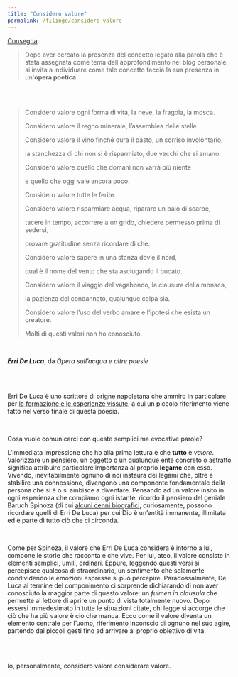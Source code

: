 ```yaml
---
title: "Considero valore"
permalink: /filinge/considero-valore
---
```

[Consegna](https://filinge.blogspot.com/2020/04/step-07.html):

> Dopo aver cercato la presenza del concetto legato alla parola che è stata assegnata come tema dell'approfondimento nel blog personale, si invita a individuare come tale concetto faccia la sua presenza in un'**opera poetica**. 

<br />
<br />

> Considero valore ogni forma di vita, la neve, la fragola, la mosca.
>
> Considero valore il regno minerale, l’assemblea delle stelle.
>
> Considero valore il vino finché dura il pasto, un sorriso involontario,
>
> la stanchezza di chi non si è risparmiato, due vecchi che si amano.
>
> Considero valore quello che domani non varrà più niente
>
> e quello che oggi vale ancora poco.
>
>
>
> Considero valore tutte le ferite.
>
> Considero valore risparmiare acqua, riparare un paio di scarpe,
>
> tacere in tempo, accorrere a un grido, chiedere permesso prima di sedersi,
>
> provare gratitudine senza ricordare di che.
>
>
>
> Considero valore sapere in una stanza dov’è il nord,
>
> qual è il nome del vento che sta asciugando il bucato.
>
> Considero valore il viaggio del vagabondo, la clausura della monaca,
>
> la pazienza del condannato, qualunque colpa sia.
>
>
>
> Considero valore l’uso del verbo amare e l’ipotesi che esista un creatore.
>
> Molti di questi valori non ho conosciuto.

<br />

***Erri De Luca***, da _Opera sull’acqua e altre poesie_

<br />
<br />

Erri De Luca è uno scrittore di origne napoletana che ammiro in particolare per [la formazione e le esperienze vissute](https://hyp.is/SAGeGnsZEeqEgxf7ZQLd3g/it.wikipedia.org/wiki/Erri_De_Luca), a cui un piccolo riferimento viene fatto nel verso finale di questa poesia.

<br />

Cosa vuole comunicarci con queste semplici ma evocative parole?

L’immediata impressione che ho alla prima lettura è che **tutto** è _valore_. Valorizzare un pensiero, un oggetto o un qualunque ente concreto o astratto significa attribuire particolare importanza al proprio **legame** con esso. Vivendo, inevitabilmente ognuno di noi instaura dei legami che, oltre a stabilire una connessione, divengono una componente fondamentale della persona che si è o si ambisce a diventare. Pensando ad un valore insito in ogni esperienza che compiamo ogni istante, ricordo il pensiero del geniale Baruch Spinoza (di cui [alcuni cenni biografici](https://hyp.is/zVP3CnsbEeqVJwvKynM2tA/it.wikipedia.org/wiki/Baruch_Spinoza), curiosamente, possono ricordare quelli di Erri De Luca) per cui Dio è un’entità immanente, illimitata ed è parte di tutto ciò che ci circonda.

<br />

Come per Spinoza, il valore che Erri De Luca considera è intorno a lui, compone le storie che racconta e che vive. Per lui, ateo, il valore consiste in elementi semplici, umili, ordinari. Eppure, leggendo questi versi si percepisce qualcosa di straordinario, un sentimento che solamente condividendo le emozioni espresse si può percepire. Paradossalmente, De Luca al termine del componimento ci sorprende dichiarando di non aver conosciuto la maggior parte di questo valore: un _fulmen in clausula_ che permette al lettore di aprire un punto di vista totalmente nuovo. Dopo essersi immedesimato in tutte le situazioni citate, chi legge si accorge che ciò che ha più valore è ciò che manca. Ecco come il valore diventa un elemento centrale per l’uomo, riferimento inconscio di ognuno nel suo agire, partendo dai piccoli gesti fino ad arrivare al proprio obiettivo di vita.

<br />
<br />

Io, personalmente, considero valore considerare valore.

